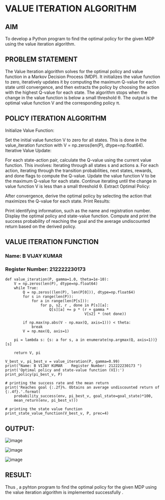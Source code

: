 # VALUE ITERATION ALGORITHM

## AIM

To develop a Python program to find the optimal policy for the given MDP using the value iteration algorithm.

## PROBLEM STATEMENT

The Value Iteration algorithm solves for the optimal policy and value function in a Markov Decision Process (MDP). It initializes the value function to zero, iteratively updates it by computing the maximum Q-value for each state until convergence, and then extracts the policy by choosing the action with the highest Q-value for each state. The algorithm stops when the change in the value function is below a small threshold θ. The output is the optimal value function V and the corresponding policy π.


## POLICY ITERATION ALGORITHM

Initialize Value Function:

Set the initial value function V to zero for all states. This is done in the value_iteration function with V = np.zeros(len(P), dtype=np.float64).
Iterative Value Update:

For each state-action pair, calculate the Q-value using the current value function. This involves:
Iterating through all states s and actions a.
For each action, iterating through the transition probabilities, next states, rewards, and done flags to compute the Q-value.
Update the value function V to be the maximum Q-value for each state.
Continue iterating until the change in value function V is less than a small threshold θ.
Extract Optimal Policy:

After convergence, derive the optimal policy by selecting the action that maximizes the Q-value for each state.
Print Results:

Print identifying information, such as the name and registration number.
Display the optimal policy and state-value function.
Compute and print the success probability of reaching the goal and the average undiscounted return based on the derived policy.

## VALUE ITERATION FUNCTION
### Name: B VIJAY KUMAR
### Register Number: 212222230173

```
def value_iteration(P, gamma=1.0, theta=1e-10):
    V = np.zeros(len(P), dtype=np.float64)
    while True:
        Q = np.zeros((len(P), len(P[0])), dtype=np.float64)
        for s in range(len(P)):
            for a in range(len(P[s])):
                for p, s2, r , done in P[s][a]:
                    Q[s][a] += p * (r + gamma *
                                    V[s2] * (not done))

        if np.max(np.abs(V - np.max(Q, axis=1))) < theta:
            break
        V = np.max(Q, axis=1)

    pi = lambda s: {s: a for s, a in enumerate(np.argmax(Q, axis=1))}[s]

    return V, pi
```

```
V_best_v, pi_best_v = value_iteration(P, gamma=0.99)
print("Name: B VIJAY KUMAR    Register Number: 212222230173 ")
print('Optimal policy and state-value function (VI):')
print_policy(pi_best_v, P)
```
```
# printing the success rate and the mean return
print('Reaches goal {:.2f}%. Obtains an average undiscounted return of {:.4f}.'.format(
    probability_success(env, pi_best_v, goal_state=goal_state)*100,
    mean_return(env, pi_best_v)))
```
```
# printing the state value function
print_state_value_function(V_best_v, P, prec=4)
```

## OUTPUT:

![image](https://github.com/user-attachments/assets/5142041e-ecf7-4bf8-a130-3fa21effe161)

![image](https://github.com/user-attachments/assets/356b54f9-6bbc-41e7-99ca-8493f2fd180b)

![image](https://github.com/user-attachments/assets/950a7a2b-109c-4b21-b9c3-b5df601d792e)

## RESULT:

Thus , a pyhton program to find the optimal policy for the given MDP using the value iteration algorithm is implemented successfully . 
